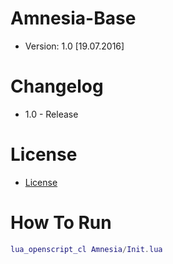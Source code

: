 # Amnesia-Base
* Version: 1.0 [19.07.2016]

# Changelog
* 1.0 - Release

# License
* [License](https://github.com/astra001/Amnesia-Base/blob/master/LICENSE)

# How To Run
```lua
lua_openscript_cl Amnesia/Init.lua
```
